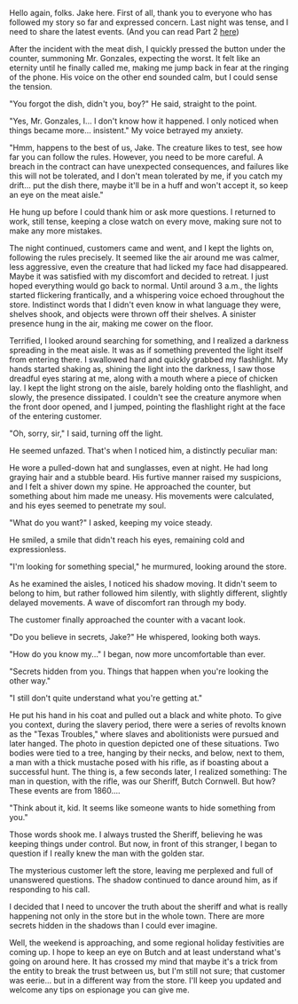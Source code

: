Hello again, folks. Jake here. First of all, thank you to everyone who has followed my story so far and expressed concern. Last night was tense, and I need to share the latest events. (And you can read Part 2 [here](https://www.reddit.com/r/nosleep/comments/17wnkwe/im_still_on_the_graveyard_shift_and_its_getting/))   
  
After the incident with the meat dish, I quickly pressed the button under the counter, summoning Mr. Gonzales, expecting the worst. It felt like an eternity until he finally called me, making me jump back in fear at the ringing of the phone. His voice on the other end sounded calm, but I could sense the tension.  
  
"You forgot the dish, didn't you, boy?" He said, straight to the point.  
  
"Yes, Mr. Gonzales, I... I don't know how it happened. I only noticed when things became more... insistent." My voice betrayed my anxiety.  
  
"Hmm, happens to the best of us, Jake. The creature likes to test, see how far you can follow the rules. However, you need to be more careful. A breach in the contract can have unexpected consequences, and failures like this will not be tolerated, and I don't mean tolerated by me, if you catch my drift... put the dish there, maybe it'll be in a huff and won't accept it, so keep an eye on the meat aisle."  
  
He hung up before I could thank him or ask more questions. I returned to work, still tense, keeping a close watch on every move, making sure not to make any more mistakes.  
  
The night continued, customers came and went, and I kept the lights on, following the rules precisely. It seemed like the air around me was calmer, less aggressive, even the creature that had licked my face had disappeared. Maybe it was satisfied with my discomfort and decided to retreat. I just hoped everything would go back to normal. Until around 3 a.m., the lights started flickering frantically, and a whispering voice echoed throughout the store. Indistinct words that I didn't even know in what language they were, shelves shook, and objects were thrown off their shelves. A sinister presence hung in the air, making me cower on the floor.  
  
Terrified, I looked around searching for something, and I realized a darkness spreading in the meat aisle. It was as if something prevented the light itself from entering there. I swallowed hard and quickly grabbed my flashlight. My hands started shaking as, shining the light into the darkness, I saw those dreadful eyes staring at me, along with a mouth where a piece of chicken lay. I kept the light strong on the aisle, barely holding onto the flashlight, and slowly, the presence dissipated. I couldn't see the creature anymore when the front door opened, and I jumped, pointing the flashlight right at the face of the entering customer.  
  
"Oh, sorry, sir," I said, turning off the light.  
  
He seemed unfazed. That's when I noticed him, a distinctly peculiar man:  
  
He wore a pulled-down hat and sunglasses, even at night. He had long graying hair and a stubble beard. His furtive manner raised my suspicions, and I felt a shiver down my spine. He approached the counter, but something about him made me uneasy. His movements were calculated, and his eyes seemed to penetrate my soul.  
  
"What do you want?" I asked, keeping my voice steady.  
  
He smiled, a smile that didn't reach his eyes, remaining cold and expressionless.  
  
"I'm looking for something special," he murmured, looking around the store.  
  
As he examined the aisles, I noticed his shadow moving. It didn't seem to belong to him, but rather followed him silently, with slightly different, slightly delayed movements. A wave of discomfort ran through my body.  
  
The customer finally approached the counter with a vacant look.  
  
"Do you believe in secrets, Jake?" He whispered, looking both ways.  
  
"How do you know my..." I began, now more uncomfortable than ever.  
  
"Secrets hidden from you. Things that happen when you're looking the other way."  
  
"I still don't quite understand what you're getting at."  
  
He put his hand in his coat and pulled out a black and white photo. To give you context, during the slavery period, there were a series of revolts known as the "Texas Troubles," where slaves and abolitionists were pursued and later hanged. The photo in question depicted one of these situations. Two bodies were tied to a tree, hanging by their necks, and below, next to them, a man with a thick mustache posed with his rifle, as if boasting about a successful hunt. The thing is, a few seconds later, I realized something: The man in question, with the rifle, was our Sheriff, Butch Cornwell. But how? These events are from 1860....  
  
"Think about it, kid. It seems like someone wants to hide something from you."  
  
Those words shook me. I always trusted the Sheriff, believing he was keeping things under control. But now, in front of this stranger, I began to question if I really knew the man with the golden star.  
  
The mysterious customer left the store, leaving me perplexed and full of unanswered questions. The shadow continued to dance around him, as if responding to his call.  
  
I decided that I need to uncover the truth about the sheriff and what is really happening not only in the store but in the whole town. There are more secrets hidden in the shadows than I could ever imagine.  
  
Well, the weekend is approaching, and some regional holiday festivities are coming up. I hope to keep an eye on Butch and at least understand what's going on around here. It has crossed my mind that maybe it's a trick from the entity to break the trust between us, but I'm still not sure; that customer was eerie... but in a different way from the store. I'll keep you updated and welcome any tips on espionage you can give me.